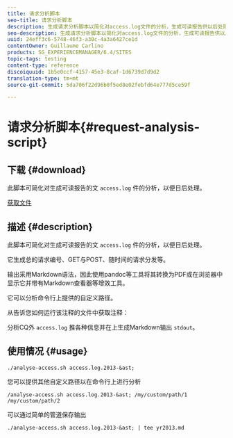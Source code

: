 ```yaml
---
title: 请求分析脚本
seo-title: 请求分析脚本
description: 生成请求分析脚本以简化对access.log文件的分析，生成可读报告供以后处理
seo-description: 生成请求分析脚本以简化对access.log文件的分析，生成可读报告供以后处理
uuid: 24eff3c6-5748-46f3-a30c-4a3a6427ce1d
contentOwner: Guillaume Carlino
products: SG_EXPERIENCEMANAGER/6.4/SITES
topic-tags: testing
content-type: reference
discoiquuid: 1b5e0ccf-4157-45e3-8caf-1d6739d7d9d2
translation-type: tm+mt
source-git-commit: 5da706f22d96b0f5ed8e02febfd64e777d5ce59f

---
```



# 请求分析脚本{#request-analysis-script}

## 下载 {#download}

此脚本可简化对生成可读报告的文 `access.log` 件的分析，以便日后处理。

[获取文件](assets/analyse-access.sh)

## 描述 {#description}

此脚本可简化对生成可读报告的文 `access.log` 件的分析，以便日后处理。

它生成总的请求编号、GET与POST、随时间的请求分发等。

输出采用Markdown语法，因此使用pandoc等工具将其转换为PDF或在浏览器中显示它并带有Markdown查看器等增效工具。

它可以分析命令行上提供的自定义路径。

从告诉您如何运行该注释的文件中获取注释：

分析CQ外 `access.log` 推各种信息并在上生成Markdown输出 `stdout`。

## 使用情况 {#usage}

`./analyse-access.sh access.log.2013-&ast;`

您可以提供其他自定义路径以在命令行上进行分析

`/analyse-access.sh access.log.2013-&ast; /my/custom/path/1 /my/custom/path/2`

可以通过简单的管道保存输出

`./analyse-access.sh access.log.2013-&ast; | tee yr2013.md`
